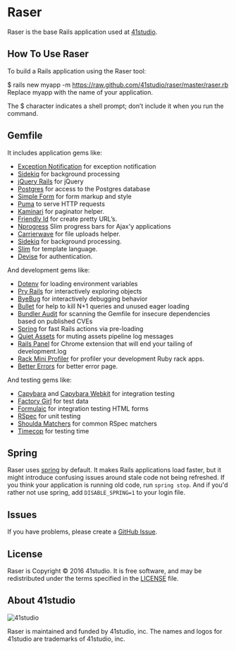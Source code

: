 # Raser

Raser is the base Rails application used at
[41studio](http://www.41studio.com/).

## How To Use Raser

To build a Rails application using the Raser tool:

$ rails new myapp -m https://raw.github.com/41studio/raser/master/raser.rb
Replace myapp with the name of your application.

The $ character indicates a shell prompt; don’t include it when you run the command.


## Gemfile

It includes application gems like:

* [Exception Notification](https://github.com/smartinez87/exception_notification) for exception notification
* [Sidekiq](https://github.com/mperham/sidekiq) for background
  processing
* [jQuery Rails](https://github.com/rails/jquery-rails) for jQuery
* [Postgres](https://github.com/ged/ruby-pg) for access to the Postgres database
* [Simple Form](https://github.com/plataformatec/simple_form) for form markup
  and style
* [Puma](https://github.com/puma/puma) to serve HTTP requests
* [Kaminari](https://github.com/amatsuda/kaminari) for paginator helper.
* [Friendly Id](https://github.com/norman/friendly_id) for create pretty URL’s.
* [Nprogress](https://github.com/caarlos0/nprogress-rails) Slim progress bars for Ajax'y applications
* [Carrierwave](https://github.com/carrierwaveuploader/carrierwave) for file uploads helper.
* [Sidekiq](https://github.com/mperham/sidekiq) for background processing.
* [Slim](https://github.com/slim-template/slim-rails) for template language.
* [Devise](https://github.com/plataformatec/devise) for authentication.

And development gems like:

* [Dotenv](https://github.com/bkeepers/dotenv) for loading environment variables
* [Pry Rails](https://github.com/rweng/pry-rails) for interactively exploring
  objects
* [ByeBug](https://github.com/deivid-rodriguez/byebug) for interactively
  debugging behavior
* [Bullet](https://github.com/flyerhzm/bullet) for help to kill N+1 queries and
  unused eager loading
* [Bundler Audit](https://github.com/rubysec/bundler-audit) for scanning the
  Gemfile for insecure dependencies based on published CVEs
* [Spring](https://github.com/rails/spring) for fast Rails actions via
  pre-loading
* [Quiet Assets](https://github.com/evrone/quiet_assets) for muting assets
  pipeline log messages
* [Rails Panel](https://github.com/dejan/rails_panel) for Chrome extension that will end your tailing of
  development.log
* [Rack Mini Profiler](https://github.com/MiniProfiler/rack-mini-profiler) for profiler your 
  development Ruby rack apps.
* [Better Errors](https://github.com/charliesome/better_errors) for better error page.

And testing gems like:

* [Capybara](https://github.com/jnicklas/capybara) and
  [Capybara Webkit](https://github.com/thoughtbot/capybara-webkit) for
  integration testing
* [Factory Girl](https://github.com/thoughtbot/factory_girl) for test data
* [Formulaic](https://github.com/thoughtbot/formulaic) for integration testing
  HTML forms
* [RSpec](https://github.com/rspec/rspec) for unit testing
* [Shoulda Matchers](https://github.com/thoughtbot/shoulda-matchers) for common
  RSpec matchers
* [Timecop](https://github.com/ferndopolis/timecop-console) for testing time

## Spring

Raser uses [spring](https://github.com/rails/spring) by default.
It makes Rails applications load faster, but it might introduce confusing issues
around stale code not being refreshed.
If you think your application is running old code, run `spring stop`.
And if you'd rather not use spring, add `DISABLE_SPRING=1` to your login file.


## Issues

If you have problems, please create a
[GitHub Issue](https://github.com/41studio/raser/issues).


## License

Raser is Copyright © 2016 41studio.
It is free software,
and may be redistributed under the terms specified in the [LICENSE] file.

[LICENSE]: LICENSE

## About 41studio

![41studio](https://fourtyonestudio-staging.s3.amazonaws.com/production/41studio-logo-ec333a1c8495d35e96a13e415d7579f0.png)

Raser is maintained and funded by 41studio, inc.
The names and logos for 41studio are trademarks of 41studio, inc.